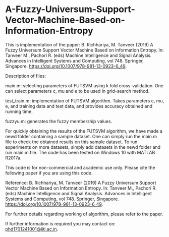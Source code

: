 # A-Fuzzy-Universum-Support-Vector-Machine-Based-on-Information-Entropy

This is implementation of the paper: B. Richhariya, M. Tanveer (2019) A Fuzzy Universum Support Vector Machine Based on Information Entropy. In: Tanveer M., Pachori R. (eds) Machine Intelligence and Signal Analysis. Advances in Intelligent Systems and Computing, vol 748. Springer, Singapore. https://doi.org/10.1007/978-981-13-0923-6_49.

Description of files:

main.m: selecting parameters of FUTSVM using k fold cross-validation. One can select parameters c, mu and e to be used in grid-search method.

test_train.m: implementation of FUTSVM algorithm. Takes parameters c, mu, e, and training data and test data, and provides accuracy obtained and running time.

fuzzyu.m: generates the fuzzy membership values.

For quickly obtaining the results of the FUTSVM algorithm, we have made a newd folder containing a sample dataset. One can simply run the main.m file to check the obtained results on this sample dataset. To run experiments on more datasets, simply add datasets in the newd folder and run main.m file. The code has been tested on Windows 10 with MATLAB R2017a.

This code is for non-commercial and academic use only. Please cite the following paper if you are using this code.

Reference: B. Richhariya, M. Tanveer (2019) A Fuzzy Universum Support Vector Machine Based on Information Entropy. In: Tanveer M., Pachori R. (eds) Machine Intelligence and Signal Analysis. Advances in Intelligent Systems and Computing, vol 748. Springer, Singapore. https://doi.org/10.1007/978-981-13-0923-6_49.

For further details regarding working of algorithm, please refer to the paper.

If further information is required you may contact on: phd1701241001@iiti.ac.in.
